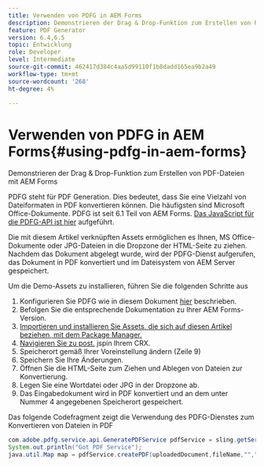 ```yaml
---
title: Verwenden von PDFG in AEM Forms
description: Demonstrieren der Drag & Drop-Funktion zum Erstellen von PDF-Dateien mit AEM Forms
feature: PDF Generator
version: 6.4,6.5
topic: Entwicklung
role: Developer
level: Intermediate
source-git-commit: 462417d384c4aa5d99110f1b8dadd165ea9b2a49
workflow-type: tm+mt
source-wordcount: '268'
ht-degree: 4%

---
```



# Verwenden von PDFG in AEM Forms{#using-pdfg-in-aem-forms}

Demonstrieren der Drag &amp; Drop-Funktion zum Erstellen von PDF-Dateien mit AEM Forms

PDFG steht für PDF Generation. Dies bedeutet, dass Sie eine Vielzahl von Dateiformaten in PDF konvertieren können. Die häufigsten sind Microsoft Office-Dokumente. PDFG ist seit 6.1 Teil von AEM Forms.
[Das JavaScript für die PDFG-API ist hier](https://helpx.adobe.com/experience-manager/6-3/forms/using/aem-document-services-programmatically.html#PDFGeneratorService) aufgeführt.

Die mit diesem Artikel verknüpften Assets ermöglichen es Ihnen, MS Office-Dokumente oder JPG-Dateien in die Dropzone der HTML-Seite zu ziehen. Nachdem das Dokument abgelegt wurde, wird der PDFG-Dienst aufgerufen, das Dokument in PDF konvertiert und im Dateisystem von AEM Server gespeichert.

Um die Demo-Assets zu installieren, führen Sie die folgenden Schritte aus

1. Konfigurieren Sie PDFG wie in diesem Dokument [hier](https://helpx.adobe.com/de/experience-manager/6-4/forms/using/install-configure-pdf-generator.html) beschrieben.
1. Befolgen Sie die entsprechende Dokumentation zu Ihrer AEM Forms-Version.
1. [Importieren und installieren Sie Assets, die sich auf diesen Artikel beziehen, mit dem Package Manager.](assets/createpdfgdemov2.zip)
1. [Navigieren Sie zu post.](http://localhost:4502/apps/AemFormsSamples/components/createPDF/POST.jsp) jspin Ihrem CRX.
1. Speicherort gemäß Ihrer Voreinstellung ändern (Zeile 9)
1. Speichern Sie Ihre Änderungen.
1. Öffnen Sie die HTML-Seite [](http://localhost:4502/content/DocumentServices/CreatePDFG.html) zum Ziehen und Ablegen von Dateien zur Konvertierung.
1. Legen Sie eine Wortdatei oder JPG in der Dropzone ab.
1. Das Eingabedokument wird in PDF konvertiert und an dem unter Nummer 4 angegebenen Speicherort gespeichert.

Das folgende Codefragment zeigt die Verwendung des PDFG-Dienstes zum Konvertieren von Dateien in PDF

```java
com.adobe.pdfg.service.api.GeneratePDFService pdfService = sling.getService(com.adobe.pdfg.service.api.GeneratePDFService.class);
System.out.println("Got PDF Service");
java.util.Map map = pdfService.createPDF(uploadedDocument,fileName,"","Standard","No Security", null, null);
```

